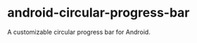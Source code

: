 android-circular-progress-bar
=============================

A customizable circular progress bar for Android.
